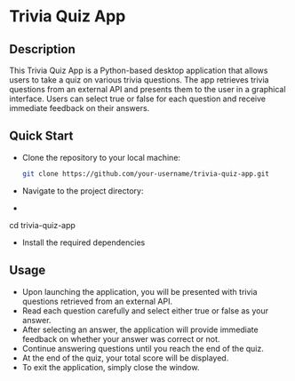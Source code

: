 # Trivia Quiz App

## Description
This Trivia Quiz App is a Python-based desktop application that allows users to take a quiz on various trivia questions. The app retrieves trivia questions from an external API and presents them to the user in a graphical interface. Users can select true or false for each question and receive immediate feedback on their answers.

## Quick Start
* Clone the repository to your local machine:
   ```bash
   git clone https://github.com/your-username/trivia-quiz-app.git
* Navigate to the project directory:
*    ```bash
  cd trivia-quiz-app
* Install the required dependencies

## Usage
* Upon launching the application, you will be presented with trivia questions retrieved from an external API.
* Read each question carefully and select either true or false as your answer.
* After selecting an answer, the application will provide immediate feedback on whether your answer was correct or not.
* Continue answering questions until you reach the end of the quiz.
* At the end of the quiz, your total score will be displayed.
* To exit the application, simply close the window.
